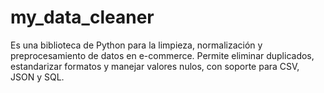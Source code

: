 # my_data_cleaner
Es una biblioteca de Python para la limpieza, normalización y preprocesamiento de datos en e-commerce. Permite eliminar duplicados, estandarizar formatos y manejar valores nulos, con soporte para CSV, JSON y SQL. 
